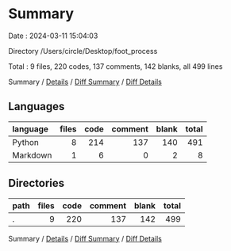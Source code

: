 # Summary

Date : 2024-03-11 15:04:03

Directory /Users/circle/Desktop/foot_process

Total : 9 files,  220 codes, 137 comments, 142 blanks, all 499 lines

Summary / [Details](details.md) / [Diff Summary](diff.md) / [Diff Details](diff-details.md)

## Languages
| language | files | code | comment | blank | total |
| :--- | ---: | ---: | ---: | ---: | ---: |
| Python | 8 | 214 | 137 | 140 | 491 |
| Markdown | 1 | 6 | 0 | 2 | 8 |

## Directories
| path | files | code | comment | blank | total |
| :--- | ---: | ---: | ---: | ---: | ---: |
| . | 9 | 220 | 137 | 142 | 499 |

Summary / [Details](details.md) / [Diff Summary](diff.md) / [Diff Details](diff-details.md)